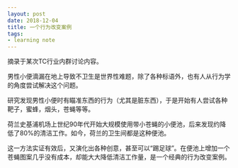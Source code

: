 ```yaml
---
layout: post
date: 2018-12-04
title: 一个行为改变案例
tags: 
- learning note
---
```


摘录于某次TC行业内群讨论内容。

男性小便滴漏在地上导致不卫生是世界性难题，除了各种标语外，也有人从行为学的角度尝试解决这个问题。

研究发现男性小便时有瞄准东西的行为（尤其是脏东西），于是开始有人尝试各种靶子，蜜蜂，烟头，苍蝇等等。

荷兰史基浦机场上世纪90年代开始大规模使用带小苍蝇的小便池，后来发现约降低了80%的清洁工作。如今，荷兰的卫生间都是这种便池。

这一方法实证有效后，又演化出各种创意，甚至可以“踢足球”。在便池上增加一个苍蝇图案几乎没有成本，却能大大降低清洁工作量，是一个经典的行为改变案例。

